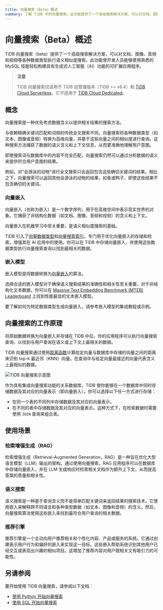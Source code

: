 ```yaml
---
title: 向量搜索（Beta）概述
summary: 了解 TiDB 中的向量搜索。此功能提供了一个高级搜索解决方案，可以对文档、图像、音频和视频等各种数据类型执行语义相似度搜索。
---
```


# 向量搜索（Beta）概述

TiDB 向量搜索（beta）提供了一个高级搜索解决方案，可以对文档、图像、音频和视频等各种数据类型执行语义相似度搜索。此功能使开发人员能够使用熟悉的 MySQL 技能轻松构建具有生成式人工智能（AI）功能的可扩展应用程序。

> **注意**
>
> TiDB 向量搜索仅适用于 TiDB 自管理版本（TiDB >= v8.4）和 [TiDB Cloud Serverless](/tidb-cloud/select-cluster-tier.md#tidb-cloud-serverless)。它不适用于 [TiDB Cloud Dedicated](/tidb-cloud/select-cluster-tier.md#tidb-cloud-dedicated)。

## 概念

向量搜索是一种优先考虑数据含义以提供相关结果的搜索方法。

与依赖精确关键词匹配和词频的传统全文搜索不同，向量搜索将各种数据类型（如文本、图像或音频）转换为高维向量，并基于这些向量之间的相似度进行查询。这种搜索方法捕获了数据的语义含义和上下文信息，从而更准确地理解用户意图。

即使搜索词与数据库中的内容不完全匹配，向量搜索仍然可以通过分析数据的语义来提供符合用户意图的结果。

例如，对"会游泳的动物"进行全文搜索只会返回包含这些确切关键词的结果。相比之下，向量搜索可以返回其他会游泳的动物的结果，如鱼或鸭子，即使这些结果不包含确切的关键词。

### 向量嵌入

向量嵌入（也称为嵌入）是一个数字序列，用于在高维空间中表示现实世界的对象。它捕获了非结构化数据（如文档、图像、音频和视频）的含义和上下文。

向量嵌入在机器学习中至关重要，是语义相似度搜索的基础。

TiDB 引入了[向量数据类型](/tidb-cloud/vector-search-data-types.md)和[向量搜索索引](/tidb-cloud/vector-search-index.md)，专门用于优化向量嵌入的存储和检索，增强其在 AI 应用中的使用。你可以在 TiDB 中存储向量嵌入，并使用这些数据类型执行向量搜索查询以找到最相关的数据。

### 嵌入模型

嵌入模型是将数据转换为[向量嵌入](#向量嵌入)的算法。

选择合适的嵌入模型对于确保语义搜索结果的准确性和相关性至关重要。对于非结构化文本数据，你可以在 [Massive Text Embedding Benchmark (MTEB) Leaderboard](https://huggingface.co/spaces/mteb/leaderboard) 上找到性能最佳的文本嵌入模型。

要了解如何为特定数据类型生成向量嵌入，请参考嵌入模型的集成教程或示例。

## 向量搜索的工作原理

将原始数据转换为向量嵌入并存储在 TiDB 中后，你的应用程序可以执行向量搜索查询，以找到与用户查询在语义或上下文上最相关的数据。

TiDB 向量搜索通过使用[距离函数](/tidb-cloud/vector-search-functions-and-operators.md)计算给定向量与数据库中存储的向量之间的距离来识别 top-k 最近邻（KNN）向量。在查询中与给定向量最接近的向量代表含义上最相似的数据。

![TiDB 向量搜索示意图](https://docs-download.pingcap.com/media/images/docs/vector-search/embedding-search.png)

作为具有集成向量搜索功能的关系数据库，TiDB 使你能够在一个数据库中同时存储数据及其对应的向量表示（即向量嵌入）。你可以选择以下任一方式进行存储：

- 在同一个表的不同列中存储数据及其对应的向量表示。
- 在不同的表中存储数据及其对应的向量表示。这种方式下，在检索数据时需要使用 `JOIN` 查询来组合表。

## 使用场景

### 检索增强生成（RAG）

检索增强生成（Retrieval-Augmented Generation，RAG）是一种旨在优化大型语言模型（LLM）输出的架构。通过使用向量搜索，RAG 应用程序可以在数据库中存储向量嵌入，并在 LLM 生成响应时检索相关文档作为额外上下文，从而提高答案的质量和相关性。

### 语义搜索

语义搜索是一种基于查询含义而不是简单匹配关键词来返回结果的搜索技术。它使用嵌入来解释跨不同语言和各种类型数据（如文本、图像和音频）的含义。然后，向量搜索算法使用这些嵌入来找到最符合用户查询的相关数据。

### 推荐引擎

推荐引擎是一个主动向用户推荐相关和个性化内容、产品或服务的系统。它通过创建表示用户行为和偏好的嵌入来实现这一目标。这些嵌入帮助系统识别其他用户已经交互或表现出兴趣的相似项目。这增加了推荐内容对用户既相关又有吸引力的可能性。

## 另请参阅

要开始使用 TiDB 向量搜索，请参阅以下文档：

- [使用 Python 开始向量搜索](/tidb-cloud/vector-search-get-started-using-python.md)
- [使用 SQL 开始向量搜索](/tidb-cloud/vector-search-get-started-using-sql.md)
